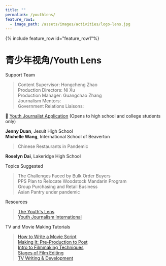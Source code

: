 ```yaml
---
title: ""
permalink: /youthlens/
feature_row1:
  - image_path: /assets/images/activities/logo-lens.jpg
---
```


{% include feature_row id="feature_row1"%}

# 青少年视角/Youth Lens

Support Team

> Content Supervisor: Hongcheng Zhao  
> Production Directors: Ni Xu  
> Production Manager: Guangchao Zhang  
> Journalism Mentors:  
> Government Relations Liaisons:  

:green_book: [Youth Journalist Application](https://docs.google.com/forms/d/e/1FAIpQLScK3ahKKd_XjBtZNlOqSQhaRgjLDolodXpg9dIBx3lLu3mbWg/viewform?usp=sf_link) (Opens to high school and college students only)


**Jenny Duan**, Jesuit High School  
**Michelle Wang**, International School of Beaverton  

> Chinese Restaurants in Pandemic  

**Roselyn Dai**, Lakeridge High School

>

Topics Suggested

> The Challenges Faced by Bulk Order Buyers  
> PPS Plan to Relocate Woodstock Mandarin Program  
> Group Purchasing and Retail Business  
> Asian Pantry under pandemic   

Resources

> [The Youth's Lens](https://theyouthslens.com/videography/)  
> [Youth Journalism International](http://www.youthjournalism.org/)  

TV and Movie Making Tutorials

> [How to Write a Movie Script](https://www.studiobinder.com/blog/how-to-write-a-screenplay/)  
> [Making It: Pre-Production to Post](https://www.studiobinder.com/making-it-s1/)  
> [Intro to Filmmaking Techniques](https://www.studiobinder.com/filmmaking-techniques/)  
> [Stages of Film Editing](https://www.studiobinder.com/blog/what-is-a-rough-cut-in-film/)  
> [TV Writing & Development](https://www.studiobinder.com/tv-writing/)  
